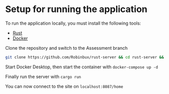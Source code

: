 # Setup for running the application

To run the application locally, you must install the following tools:

- [Rust](https://www.rust-lang.org/tools/install)
- [Docker](https://www.docker.com/get-started)

Clone the repository and switch to the Assessment branch
```zsh
git clone https://github.com/Robinbux/rust-server && cd rust-server && git checkout SE-19
```
Start Docker Desktop, then start the container with `docker-compose up -d` 

Finally run the server with `cargo run`

You can now connect to the site on `localhost:8087/home`